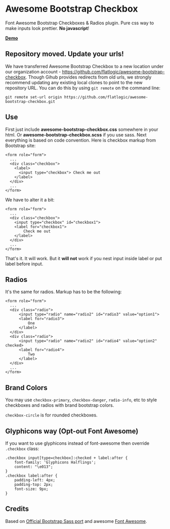 Awesome Bootstrap Checkbox
==========================

Font Awesome Bootstrap Checkboxes &amp; Radios plugin. Pure css way to make inputs look prettier. **No javascript**!

**[Demo](http://awesome-bootstrap-checkbox.okendoken.com/demo/index.html)**


Repository moved. Update your urls!
------------

We have transferred Awesome Bootstrap Checkbox to a new location under our organization account - https://github.com/flatlogic/awesome-bootstrap-checkbox. Though Gihub provides
redirects from old urls, we strongly recommend updating any existing local clones to point to the new repository URL. You can
do this by using `git remote` on the command line:

    git remote set-url origin https://github.com/flatlogic/awesome-bootstrap-checkbox.git

Use
------------

First just include **awesome-bootstrap-checkbox.css** somewhere in your html. Or **awesome-bootstrap-checkbox.scss** if you use sass.
Next everything is based on code convention. Here is checkbox markup from Bootstrap site:

    <form role="form">
      ...
      <div class="checkbox">
        <label>
          <input type="checkbox"> Check me out
        </label>
      </div>
      ...
    </form>

We have to alter it a bit:

    <form role="form">
      ...
      <div class="checkbox">
        <input type="checkbox" id="checkbox1">
        <label for="checkbox1">
            Check me out
        </label>
      </div>
      ...
    </form>

That's it. It will work. But it **will not** work if you nest input inside label or put label before input.

Radios
------------

It's the same for radios. Markup has to be the following:

    <form role="form">
      ...
      <div class="radio">
          <input type="radio" name="radio2" id="radio3" value="option1">
          <label for="radio3">
              One
          </label>
      </div>
      <div class="radio">
          <input type="radio" name="radio2" id="radio4" value="option2" checked>
          <label for="radio4">
              Two
          </label>
      </div>
      ...
    </form>

Brand Colors
------------

You may use `checkbox-primary`, `checkbox-danger`, `radio-info`, etc to style checkboxes and radios with brand bootstrap colors.

`checkbox-circle` is for rounded checkboxes.

Glyphicons way (Opt-out Font Awesome)
------------

If you want to use glyphicons instead of font-awesome then override `.checkbox` class:

    .checkbox input[type=checkbox]:checked + label:after {
        font-family: 'Glyphicons Halflings';
        content: "\e013";
    }
    .checkbox label:after {
        padding-left: 4px;
        padding-top: 2px;
        font-size: 9px;
    }

Credits
------------

Based on [Official Bootstrap Sass port](https://github.com/twbs/bootstrap-sass) and awesome [Font Awesome](https://github.com/FortAwesome/Font-Awesome).